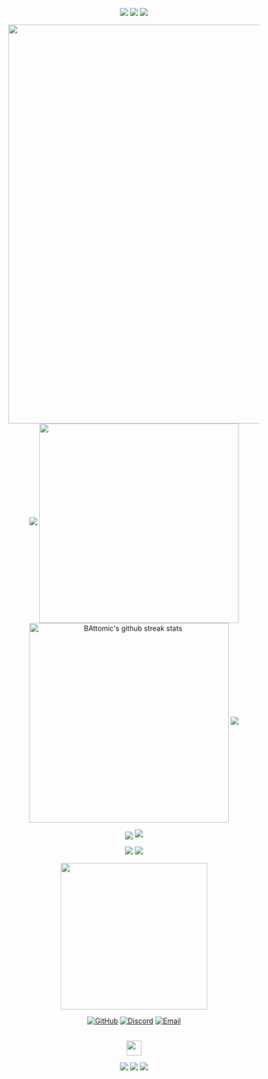 <p align="center">
<img src="https://capsule-render.vercel.app/api?type=rect&color=timeGradient&height=2"> 
<img src="https://capsule-render.vercel.app/api?type=rect&color=timeGradient&height=2"> 
<img src="https://capsule-render.vercel.app/api?type=rect&color=timeGradient&height=2"> 
</p>

<p align="center">
<img align="center" width="800" src="https://github-profile-summary-cards.vercel.app/api/cards/profile-details?username=BAttomic&theme=github_dark&show_icons=true&bg_color=0111111">
<img src="https://capsule-render.vercel.app/api?type=rect&color=timeGradient&height=2"> 
<img align="center" width="400" src="https://github-readme-stats.vercel.app/api?username=BAttomic&show_icons=true&theme=github_dark&&hide_border=true">
<img align="center" width="400" src="https://github-readme-streak-stats.herokuapp.com/?user=BAttomic&theme=github_dark&hide_border=true&date_format=M%20j%5B%2C%20Y%5D" alt="BAttomic's github streak stats">
<img src="https://capsule-render.vercel.app/api?type=rect&color=timeGradient&height=2">
</p>

<p align="center">
<img align="center" src="https://github-profile-trophy.vercel.app/?username=BAttomic&theme=onegithub_dark&no-frame=False&row=1&&margin-w=20&no-bg=true">
<img src="https://capsule-render.vercel.app/api?type=rect&color=timeGradient&height=2">
</p>

<p align="center">
<img src="https://github-readme-stats.vercel.app/api/top-langs/?username=BAttomic&layout=normal&langs_count=7&theme=github_dark">
<img src="https://capsule-render.vercel.app/api?type=rect&color=timeGradient&height=2">
</p>

<div align="center">

<a href="https://discord.gg/nhhEpC89VY">
  <img width="294" src="https://discordapp.com/api/guilds/343392121241337856/widget.png?style=banner3">
</a>

<br>

[![GitHub](https://img.shields.io/badge/-GitHub-181717?style=for-the-badge&logo=github&logoColor=white)](https://github.com/BAttomic)
[![Discord](https://img.shields.io/badge/-Discord-7289DA?style=for-the-badge&logo=discord&logoColor=white)](https://discordapp.com/users/498094956473483284)
[![Email](https://img.shields.io/badge/-Email-c71610?style=for-the-badge&logo=gmail&logoColor=white)](mailto:bernardo.motta@ufv.br)

<br>

<img height="30" src="https://komarev.com/ghpvc/?username=BAttomic&style=for-the-badge&color=1d62d0&label=Visitas+ao+perfil">

</div>


<p align="center">
<img src="https://capsule-render.vercel.app/api?type=rect&color=timeGradient&height=2"> 
<img src="https://capsule-render.vercel.app/api?type=rect&color=timeGradient&height=2"> 
<img src="https://capsule-render.vercel.app/api?type=rect&color=timeGradient&height=2"> 
</p>

